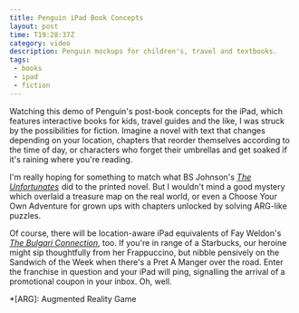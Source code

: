 ```yaml
---
title: Penguin iPad Book Concepts
layout: post
time: T19:28:37Z
category: video
description: Penguin mockups for children's, travel and textbooks.
tags:
 - books
 - ipad
 - fiction
---
```


Watching this demo of Penguin's post-book concepts for the iPad, which features interactive books for kids, travel guides and the like, I was struck by the possibilities for fiction. Imagine a novel with text that changes depending on your location, chapters that reorder themselves according to the time of day, or characters who forget their umbrellas and get soaked if it's raining where you're reading.

I'm really hoping for something to match what BS Johnson's <i><a href="http://www.amazon.co.uk/gp/product/0330353292?ie=UTF8&tag=submirespo-21&linkCode=as2&camp=1634&creative=19450&creativeASIN=0330353292">The Unfortunates</a><img src="http://www.assoc-amazon.co.uk/e/ir?t=submirespo-21&l=as2&o=2&a=0330353292" width="1" height="1" border="0" alt="" style="border:none !important; margin:0px !important;" /></i> did to the printed novel. But I wouldn't mind a good mystery which overlaid a treasure map on the real world, or even a Choose Your Own Adventure for grown ups with chapters unlocked by solving ARG-like puzzles. 

Of course, there will be location-aware iPad equivalents of Fay Weldon's _[The Bulgari Connection](http://www.guardian.co.uk/books/2001/oct/06/fiction.fayweldon)_, too. If you're in range of a Starbucks, our heroine might sip thoughtfully from her Frappuccino, but nibble pensively on the Sandwich of the Week when there's a Pret A Manger over the road. Enter the franchise in question and your iPad will ping, signalling the arrival of a promotional coupon in your inbox. Oh, well.

*[ARG]: Augmented Reality Game
